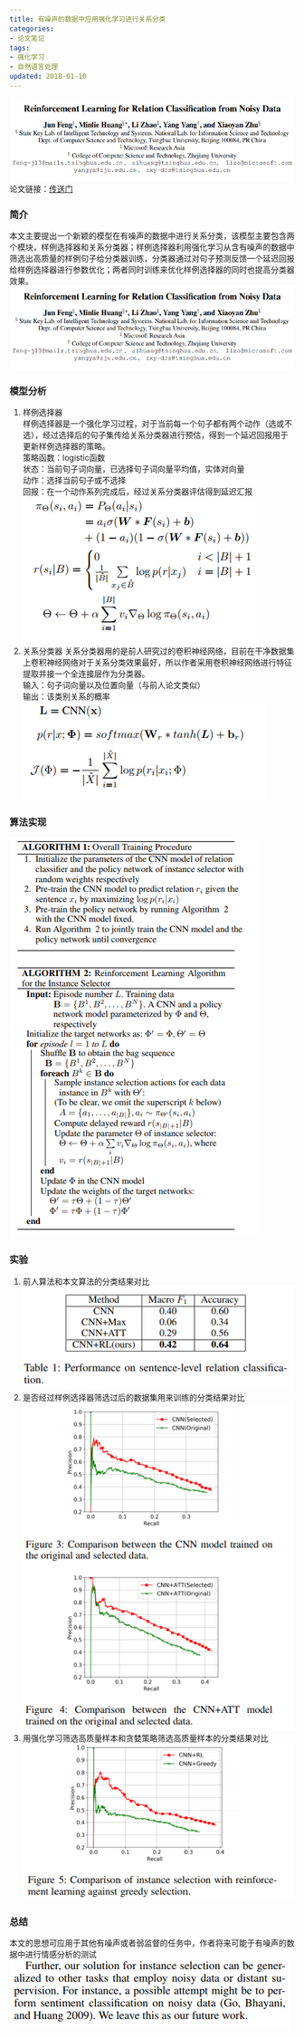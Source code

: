 ```yaml
---
title: 有噪声的数据中应用强化学习进行关系分类
categories:
- 论文笔记
tags:
- 强化学习
- 自然语言处理
updated: 2018-01-10
---
```

![](/assets/blog_images/2018-01-10-title.png)
论文链接：[传送门](http://www.aihuang.org/static/papers/AAAI2018Denoising.pdf)

### 简介
本文主要提出一个新颖的模型在有噪声的数据中进行关系分类，该模型主要包含两个模块，样例选择器和关系分类器；样例选择器利用强化学习从含有噪声的数据中筛选出高质量的样例句子给分类器训练，分类器通过对句子预测反馈一个延迟回报给样例选择器进行参数优化；两者同时训练来优化样例选择器的同时也提高分类器效果。
![](/assets/blog_images/2018-01-10-title.png)

### 模型分析
1. 样例选择器<br>
样例选择器是一个强化学习过程，对于当前每一个句子都有两个动作（选或不选），经过选择后的句子集传给关系分类器进行预估，得到一个延迟回报用于更新样例选择器的策略。<br>
策略函数：logistic函数<br>
状态：当前句子词向量，已选择句子词向量平均值，实体对向量<br>
动作：选择当前句子或不选择<br>
回报：在一个动作系列完成后，经过关系分类器评估得到延迟汇报<br>
![](/assets/blog_images/2018-01-10-g1.png)
2. 关系分类器
关系分类器用的是前人研究过的卷积神经网络，目前在干净数据集上卷积神经网络对于关系分类效果最好，所以作者采用卷积神经网络进行特征提取并接一个全连接层作为分类器。<br>
输入：句子词向量以及位置向量（与前人论文类似）<br>
输出：该类别关系的概率<br>
![](/assets/blog_images/2018-01-10-g2.png)

### 算法实现
![](/assets/blog_images/2018-01-10-algorithm.png)

### 实验

1. 前人算法和本文算法的分类结果对比
![](/assets/blog_images/2018-01-10-experiment1.png)
2. 是否经过样例选择器筛选过后的数据集用来训练的分类结果对比
![](/assets/blog_images/2018-01-10-experiment2.png)
3. 用强化学习筛选高质量样本和贪婪策略筛选高质量样本的分类结果对比
![](/assets/blog_images/2018-01-10-experiment3.png)

### 总结
本文的思想可应用于其他有噪声或者弱监督的任务中，作者将来可能于有噪声的数据中进行情感分析的测试
![](/assets/blog_images/2018-01-10-conclusion.png)